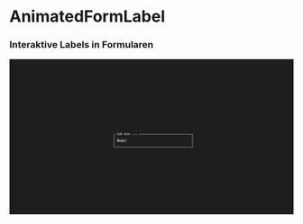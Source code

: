 # AnimatedFormLabel
### Interaktive Labels in Formularen

![Screenshot von dem Ergebnis](assets/images/screenshot.png?raw=true "Title")
